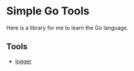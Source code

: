 # Simple Go Tools 

Here is a library for me to learn the Go language.

## Tools 

- [logger](./logger/README.md)
